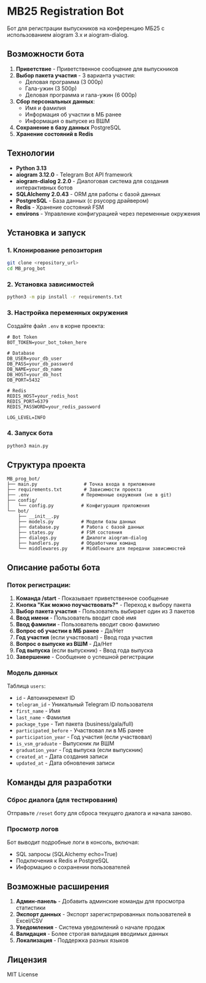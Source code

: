 # MB25 Registration Bot

Бот для регистрации выпускников на конференцию МБ25 с использованием aiogram 3.x и aiogram-dialog.

## Возможности бота

1. **Приветствие** - Приветственное сообщение для выпускников
2. **Выбор пакета участия** - 3 варианта участия:
   - Деловая программа (3 000р)
   - Гала-ужин (3 500р) 
   - Деловая программа и гала-ужин (6 000р)
3. **Сбор персональных данных**:
   - Имя и фамилия
   - Информация об участии в МБ ранее
   - Информация о выпуске из ВШМ
4. **Сохранение в базу данных** PostgreSQL
5. **Хранение состояний в Redis**

## Технологии

- **Python 3.13**
- **aiogram 3.12.0** - Telegram Bot API framework
- **aiogram-dialog 2.2.0** - Диалоговая система для создания интерактивных ботов
- **SQLAlchemy 2.0.43** - ORM для работы с базой данных
- **PostgreSQL** - База данных (с psycopg драйвером)
- **Redis** - Хранение состояний FSM
- **environs** - Управление конфигурацией через переменные окружения

## Установка и запуск

### 1. Клонирование репозитория
```bash
git clone <repository_url>
cd MB_prog_bot
```

### 2. Установка зависимостей
```bash
python3 -m pip install -r requirements.txt
```

### 3. Настройка переменных окружения

Создайте файл `.env` в корне проекта:
```env
# Bot Token
BOT_TOKEN=your_bot_token_here

# Database
DB_USER=your_db_user
DB_PASS=your_db_password
DB_NAME=your_db_name
DB_HOST=your_db_host
DB_PORT=5432

# Redis
REDIS_HOST=your_redis_host
REDIS_PORT=6379
REDIS_PASSWORD=your_redis_password

LOG_LEVEL=INFO
```

### 4. Запуск бота
```bash
python3 main.py
```

## Структура проекта

```
MB_prog_bot/
├── main.py                 # Точка входа в приложение
├── requirements.txt        # Зависимости проекта
├── .env                   # Переменные окружения (не в git)
├── config/
│   └── config.py          # Конфигурация приложения
└── bot/
    ├── __init__.py
    ├── models.py          # Модели базы данных
    ├── database.py        # Работа с базой данных
    ├── states.py          # FSM состояния
    ├── dialogs.py         # Диалоги aiogram-dialog
    ├── handlers.py        # Обработчики команд
    └── middlewares.py     # Middleware для передачи зависимостей
```

## Описание работы бота

### Поток регистрации:

1. **Команда /start** - Показывает приветственное сообщение
2. **Кнопка "Как можно поучаствовать?"** - Переход к выбору пакета
3. **Выбор пакета участия** - Пользователь выбирает один из 3 пакетов
4. **Ввод имени** - Пользователь вводит своё имя
5. **Ввод фамилии** - Пользователь вводит свою фамилию
6. **Вопрос об участии в МБ ранее** - Да/Нет
7. **Год участия** (если участвовал) - Ввод года участия
8. **Вопрос о выпуске из ВШМ** - Да/Нет
9. **Год выпуска** (если выпускник) - Ввод года выпуска
10. **Завершение** - Сообщение о успешной регистрации

### Модель данных

Таблица `users`:
- `id` - Автоинкремент ID
- `telegram_id` - Уникальный Telegram ID пользователя
- `first_name` - Имя
- `last_name` - Фамилия
- `package_type` - Тип пакета (business/gala/full)
- `participated_before` - Участвовал ли в МБ ранее
- `participation_year` - Год участия (если участвовал)
- `is_vsm_graduate` - Выпускник ли ВШМ
- `graduation_year` - Год выпуска (если выпускник)
- `created_at` - Дата создания записи
- `updated_at` - Дата обновления записи

## Команды для разработки

### Сброс диалога (для тестирования)
Отправьте `/reset` боту для сброса текущего диалога и начала заново.

### Просмотр логов
Бот выводит подробные логи в консоль, включая:
- SQL запросы (SQLAlchemy echo=True)
- Подключения к Redis и PostgreSQL
- Информацию о сохранении пользователей

## Возможные расширения

1. **Админ-панель** - Добавить админские команды для просмотра статистики
2. **Экспорт данных** - Экспорт зарегистрированных пользователей в Excel/CSV
3. **Уведомления** - Система уведомлений о начале продаж
4. **Валидация** - Более строгая валидация вводимых данных
5. **Локализация** - Поддержка разных языков

## Лицензия

MIT License